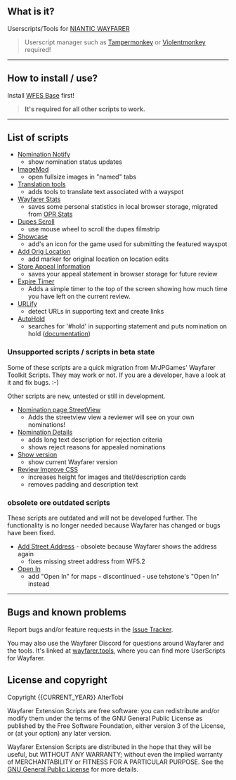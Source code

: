 ## What is it?
Userscripts/Tools for [NIANTIC WAYFARER](https://wayfarer.nianticlabs.com/)
> Userscript manager such as [Tampermonkey](https://tampermonkey.net/) or [Violentmonkey](https://violentmonkey.github.io/) required!

---

## How to install / use?
Install [WFES Base](wfes-Base.user.js) first!
> **It's required for all other scripts to work.**

---

## List of scripts
* [Nomination Notify](wfes-NominationNotify.user.js)
    - show nomination status updates
* [ImageMod](wfes-ImageMod.user.js)
    - open fullsize images in "named" tabs
* [Translation tools](en/translations.html)
    - adds tools to translate text associated with a wayspot
* [Wayfarer Stats](wfes-WayfarerStats.user.js)
    - saves some personal statistics in local browser storage, migrated from [OPR Stats](https://gitlab.com/fotofreund0815/opr-stats/)
* [Dupes Scroll](wfes-dupesScroll.user.js)
    - use mouse wheel to scroll the dupes filmstrip
* [Showcase](wfes-Showcase.user.js)
    - add's an icon for the game used for submitting the featured wayspot
* [Add Orig Location](wfes-reviewAddOrigLocation.user.js)
    - add marker for original location on location edits
* [Store Appeal Information](wfes-AppealData.user.js)
    - saves your appeal statement in browser storage for future review
* [Expire Timer](wfes-ExpireTimer.user.js)
    - Adds a simple timer to the top of the screen showing how much time you have left on the current review.
* [URLify](wfes-URLify.user.js)
    - detect URLs in supporting text and create links
* [AutoHold](wfes-AutoHold.user.js)
    - searches for '#hold' in supporting statement and puts nomination on hold ([documentation](en/autohold.html))

### Unsupported scripts / scripts in beta state
Some of these scripts are a quick migration from MrJPGames' Wayfarer Toolkit Scripts. They
may work or not. If you are a developer, have a look at it and fix bugs. :-)

Other scripts are new, untested or still in development.

* [Nomination page StreetView](wfes-NominationsStreetView.user.js)
    - Adds the streetview view a reviewer will see on your own nominations!
* [Nomination Details](wfes-NominationDetail.user.js)
    - adds long text description for rejection criteria
    - shows reject reasons for appealed nominations
* [Show version](wfes-showWFVersion.user.js)
    - show current Wayfarer version
* [Review Improve CSS](en/reviewImproveCSS.html)
    - increases height for images and titel/description cards
    - removes padding and description text

### obsolete ore outdated scripts
These scripts are outdated and will not be developed further. The functionality is no longer needed because Wayfarer has changed or bugs have been fixed.

* [Add Street Address](wfes-reviewAddStreetAddress.user.js) - obsolete because Wayfarer shows the address again
     - fixes missing street address from WF5.2
* [Open In](wfes-OpenIn.user.js)
    - add "Open In" for maps - discontinued - use tehstone's "Open In" instead

---

## Bugs and known problems

Report bugs and/or feature requests in the [Issue Tracker](https://github.com/AlterTobi/Wayfarer-Extension-Scripts/issues).

You may also use the Wayfarer Discord for questions around Wayfarer and the tools.
It's linked at [wayfarer.tools](https://wayfarer.tools/), where you can find more UserScripts for Wayfarer.

## License and copyright

Copyright {{CURRENT_YEAR}} AlterTobi

Wayfarer Extension Scripts are free software: you can redistribute and/or modify
them under the terms of the GNU General Public License as published by
the Free Software Foundation, either version 3 of the License, or
(at your option) any later version.

Wayfarer Extension Scripts are distributed in the hope that they will be useful,
but WITHOUT ANY WARRANTY; without even the implied warranty of
MERCHANTABILITY or FITNESS FOR A PARTICULAR PURPOSE. See the
[GNU General Public License](LICENSE.txt) for more details.
